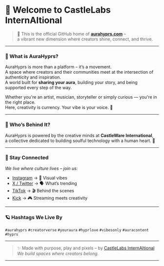 # 🌌 Welcome to CastleLabs InternAItional

> 🌟 This is the official GitHub home of [**aurahyprs.com**](https://aurahyprs.com) –  
a vibrant new dimension where creators shine, connect, and thrive.

---

### 💫 What is AuraHyprs?

AuraHyprs is more than a platform – it’s a movement.  
A space where creators and their communities meet at the intersection of authenticity and inspiration.  
A world built for **sharing your aura**, building your story, and being supported every step of the way.  

Whether you're an artist, musician, storyteller or simply curious — you're in the right place.  
Here, creativity is currency. Your vibe is your voice. 🌈

---

### 🧠 Who’s Behind It?

AuraHyprs is powered by the creative minds at **CastleWare International**,  
a collective dedicated to building soulful technology with a human heart. 💖

---

### 📸 Stay Connected

*We live where culture lives – join us:*

- [Instagram](https://www.instagram.com/aurahyprs/) → 👀 Visual vibes  
- [X / Twitter](https://x.com/aurahyprx) → 🗣️ What’s trending  
- [TikTok](https://www.tiktok.com/@aurahyprs) → 🎬 Behind the scenes  
- [Kick](https://kick.com/aurahyprs) → 🎮 Streaming meets creativity

---

### 🪐 Hashtags We Live By

`#aurahyprs` `#creatorverse` `#youraura` `#hyprlove` `#vibesonly` `#auracontent` `#hyprs`

---

> ✨ Made with purpose, play and pixels – by [CastleLabs InternAItional](https://aurahyprs.com)  
> _We build spaces where creators belong._

---

